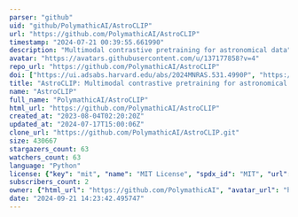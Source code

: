 ```yaml
---
parser: "github"
uid: "github/PolymathicAI/AstroCLIP"
url: "https://github.com/PolymathicAI/AstroCLIP"
timestamp: "2024-07-21 00:39:55.661990"
description: "Multimodal contrastive pretraining for astronomical data"
avatar: "https://avatars.githubusercontent.com/u/137177858?v=4"
repo_url: "https://github.com/PolymathicAI/AstroCLIP"
doi: ["https://ui.adsabs.harvard.edu/abs/2024MNRAS.531.4990P", "https://ui.adsabs.harvard.edu/abs/2024ascl.soft07015L/abstract"]
title: "AstroCLIP: Multimodal contrastive pretraining for astronomical data"
name: "AstroCLIP"
full_name: "PolymathicAI/AstroCLIP"
html_url: "https://github.com/PolymathicAI/AstroCLIP"
created_at: "2023-08-04T02:20:20Z"
updated_at: "2024-07-17T15:00:06Z"
clone_url: "https://github.com/PolymathicAI/AstroCLIP.git"
size: 430667
stargazers_count: 63
watchers_count: 63
language: "Python"
license: {"key": "mit", "name": "MIT License", "spdx_id": "MIT", "url": "https://api.github.com/licenses/mit", "node_id": "MDc6TGljZW5zZTEz"}
subscribers_count: 2
owner: {"html_url": "https://github.com/PolymathicAI", "avatar_url": "https://avatars.githubusercontent.com/u/137177858?v=4", "login": "PolymathicAI", "type": "Organization"}
date: "2024-09-21 14:23:42.495747"
---
```

